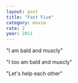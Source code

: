 ```yaml
---
layout: post
title: "Fast Five"
category: movie
rate: 2
year: 2011
---
```


"I am bald and muscly"

"I too am bald and muscly"

"Let's help each other"